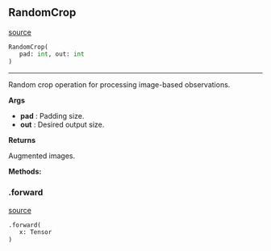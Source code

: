 #


## RandomCrop
[source](https://github.com/BellmanProject/Hsuanwu/blob/main/hsuanwu/xplore/augmentation/random_crop.py/#L7)
```python 
RandomCrop(
   pad: int, out: int
)
```


---
Random crop operation for processing image-based observations.


**Args**

* **pad**  : Padding size.
* **out**  : Desired output size.


**Returns**

Augmented images.


**Methods:**


### .forward
[source](https://github.com/BellmanProject/Hsuanwu/blob/main/hsuanwu/xplore/augmentation/random_crop.py/#L23)
```python
.forward(
   x: Tensor
)
```

